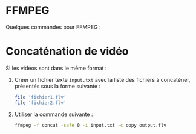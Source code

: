# FFMPEG

Quelques commandes pour FFMPEG :

# Concaténation de vidéo 

Si les vidéos sont dans le même format :

1. Créer un fichier texte `input.txt` avec la liste des fichiers à concaténer, présentés sous la forme suivante :

    ``` bash
    file 'fichier1.flv'
    file 'fichier2.flv'
    ```
2. Utiliser la commande suivante :

    ```` bash
    ffmpeg -f concat -safe 0 -i input.txt -c copy output.flv

    ````